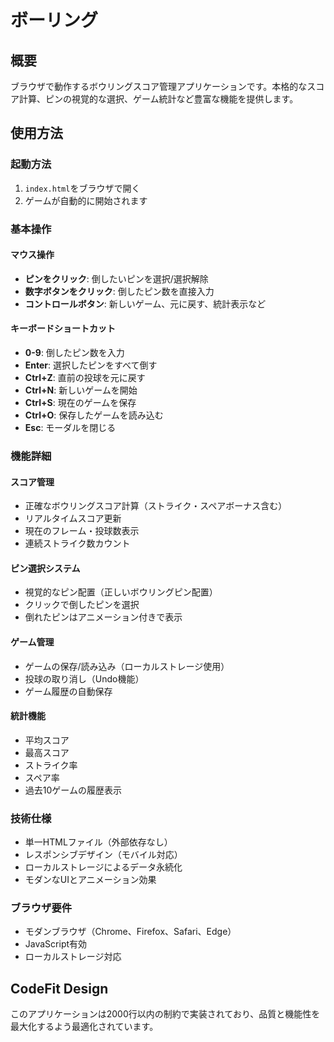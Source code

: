 # ボーリング

## 概要
ブラウザで動作するボウリングスコア管理アプリケーションです。本格的なスコア計算、ピンの視覚的な選択、ゲーム統計など豊富な機能を提供します。

## 使用方法

### 起動方法
1. `index.html`をブラウザで開く
2. ゲームが自動的に開始されます

### 基本操作

#### マウス操作
- **ピンをクリック**: 倒したいピンを選択/選択解除
- **数字ボタンをクリック**: 倒したピン数を直接入力
- **コントロールボタン**: 新しいゲーム、元に戻す、統計表示など

#### キーボードショートカット
- **0-9**: 倒したピン数を入力
- **Enter**: 選択したピンをすべて倒す
- **Ctrl+Z**: 直前の投球を元に戻す
- **Ctrl+N**: 新しいゲームを開始
- **Ctrl+S**: 現在のゲームを保存
- **Ctrl+O**: 保存したゲームを読み込む
- **Esc**: モーダルを閉じる

### 機能詳細

#### スコア管理
- 正確なボウリングスコア計算（ストライク・スペアボーナス含む）
- リアルタイムスコア更新
- 現在のフレーム・投球数表示
- 連続ストライク数カウント

#### ピン選択システム
- 視覚的なピン配置（正しいボウリングピン配置）
- クリックで倒したピンを選択
- 倒れたピンはアニメーション付きで表示

#### ゲーム管理
- ゲームの保存/読み込み（ローカルストレージ使用）
- 投球の取り消し（Undo機能）
- ゲーム履歴の自動保存

#### 統計機能
- 平均スコア
- 最高スコア
- ストライク率
- スペア率
- 過去10ゲームの履歴表示

### 技術仕様
- 単一HTMLファイル（外部依存なし）
- レスポンシブデザイン（モバイル対応）
- ローカルストレージによるデータ永続化
- モダンなUIとアニメーション効果

### ブラウザ要件
- モダンブラウザ（Chrome、Firefox、Safari、Edge）
- JavaScript有効
- ローカルストレージ対応

## CodeFit Design
このアプリケーションは2000行以内の制約で実装されており、品質と機能性を最大化するよう最適化されています。